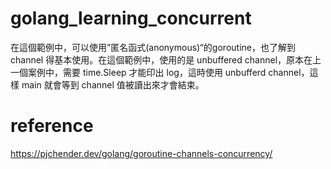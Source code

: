 # golang_learning_concurrent

在這個範例中，可以使用”匿名函式(anonymous)“的goroutine，也了解到 channel 得基本使用。在這個範例中，使用的是 unbuffered channel，原本在上一個案例中，需要 time.Sleep 才能印出 log，這時使用 unbufferd channel，這樣 main 就會等到 channel 值被讀出來才會結束。

# reference
https://pjchender.dev/golang/goroutine-channels-concurrency/